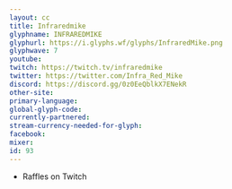 ```yaml
---
layout: cc
title: Infraredmike
glyphname: INFRAREDMIKE
glyphurl: https://i.glyphs.wf/glyphs/InfraredMike.png
glyphwave: 7
youtube: 
twitch: https://twitch.tv/infraredmike
twitter: https://twitter.com/Infra_Red_Mike
discord: https://discord.gg/0z0EeQblkX7ENekR
other-site: 
primary-language: 
global-glyph-code: 
currently-partnered: 
stream-currency-needed-for-glyph: 
facebook: 
mixer: 
id: 93
---
```

* Raffles on Twitch
